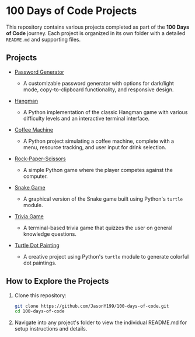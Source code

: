 # 100 Days of Code Projects

This repository contains various projects completed as part of the **100 Days of Code** journey. Each project is organized in its own folder with a detailed `README.md` and supporting files.

## Projects

- [Password Generator](./password-generator)
  - A customizable password generator with options for dark/light mode, copy-to-clipboard functionality, and responsive design.

- [Hangman](./hangman)
  - A Python implementation of the classic Hangman game with various difficulty levels and an interactive terminal interface.

- [Coffee Machine](./coffee-machine)
  - A Python project simulating a coffee machine, complete with a menu, resource tracking, and user input for drink selection.

- [Rock-Paper-Scissors](./rock-paper-scissors)
  - A simple Python game where the player competes against the computer.

- [Snake Game](./snake-game)
  - A graphical version of the Snake game built using Python's `turtle` module.

- [Trivia Game](./trivia-game)
  - A terminal-based trivia game that quizzes the user on general knowledge questions.

- [Turtle Dot Painting](./turtle-dot-painting)
  - A creative project using Python's `turtle` module to generate colorful dot paintings.

## How to Explore the Projects

1. Clone this repository:
   ```bash
   git clone https://github.com/JasonY199/100-days-of-code.git
   cd 100-days-of-code
   ```
2. Navigate into any project's folder to view the individual README.md for setup instructions and details.
